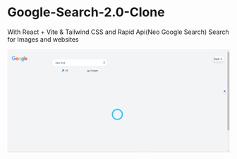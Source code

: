 # Google-Search-2.0-Clone
With React + Vite &amp; Tailwind CSS and Rapid Api(Neo Google Search)
Search for Images and websites

![Google Search 2.0 Clone](google.png)